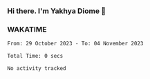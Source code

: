 ### Hi there. I'm Yakhya Diome 👋

### WAKATIME
<!--START_SECTION:waka-->

```txt
From: 29 October 2023 - To: 04 November 2023

Total Time: 0 secs

No activity tracked
```

<!--END_SECTION:waka-->
